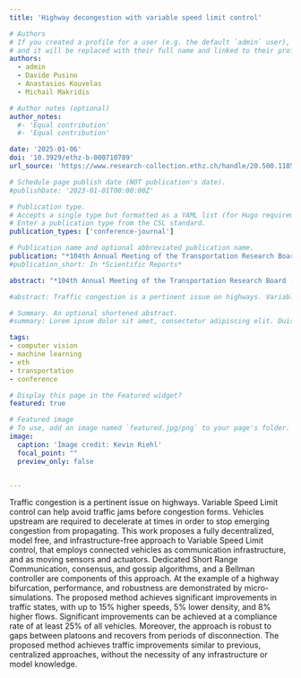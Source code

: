```yaml
---
title: 'Highway decongestion with variable speed limit control'

# Authors
# If you created a profile for a user (e.g. the default `admin` user), write the username (folder name) here
# and it will be replaced with their full name and linked to their profile.
authors:
  - admin
  - Davide Pusino
  - Anastasios Kouvelas
  - Michail Makridis

# Author notes (optional)
author_notes:
  #- 'Equal contribution'
  #- 'Equal contribution'

date: '2025-01-06'
doi: '10.3929/ethz-b-000710789'
url_source: 'https://www.research-collection.ethz.ch/handle/20.500.11850/710789'

# Schedule page publish date (NOT publication's date).
#publishDate: '2023-01-01T00:00:00Z'

# Publication type.
# Accepts a single type but formatted as a YAML list (for Hugo requirements).
# Enter a publication type from the CSL standard.
publication_types: ['conference-journal']

# Publication name and optional abbreviated publication name.
publication: "*104th Annual Meeting of the Transportation Research Board (TRB 2025), Washington, DC, USA, January 5-9, 2025*"
#publication_short: In *Scientific Reports*

abstract: "*104th Annual Meeting of the Transportation Research Board (TRB 2025), Washington, DC, USA, January 5-9, 2025*"

#abstract: Traffic congestion is a pertinent issue on highways. Variable Speed Limit control can help avoid traffic jams before congestion forms. Vehicles upstream are required to decelerate at times in order to stop emerging congestion from propagating. This work proposes a fully decentralized, model free, and infrastructure-free approach to Variable Speed Limit control, that employs connected vehicles as communication infrastructure, and as moving sensors and actuators. Dedicated Short Range Communication, consensus, and gossip algorithms, and a Bellman controller are components of this approach. At the example of a highway bifurcation, performance, and robustness are demonstrated by micro-simulations. The proposed method achieves significant improvements in traffic states, with up to 15% higher speeds, 5% lower density, and 8% higher flows. Significant improvements can be achieved at a compliance rate of at least 25% of all vehicles. Moreover, the approach is robust to gaps between platoons and recovers from periods of disconnection. The proposed method achieves traffic improvements similar to previous, centralized approaches, without the necessity of any infrastructure or model knowledge.

# Summary. An optional shortened abstract.
#summary: Lorem ipsum dolor sit amet, consectetur adipiscing elit. Duis posuere tellus ac convallis placerat. Proin tincidunt magna sed ex sollicitudin condimentum.

tags: 
- computer vision
- machine learning
- eth
- transportation
- conference

# Display this page in the Featured widget?
featured: true

# Featured image
# To use, add an image named `featured.jpg/png` to your page's folder. 
image:
  caption: 'Image credit: Kevin Riehl'
  focal_point: ""
  preview_only: false


---
```


Traffic congestion is a pertinent issue on highways. Variable Speed Limit control can help avoid traffic jams before congestion forms. Vehicles upstream are required to decelerate at times in order to stop emerging congestion from propagating. This work proposes a fully decentralized, model free, and infrastructure-free approach to Variable Speed Limit control, that employs connected vehicles as communication infrastructure, and as moving sensors and actuators. Dedicated Short Range Communication, consensus, and gossip algorithms, and a Bellman controller are components of this approach. At the example of a highway bifurcation, performance, and robustness are demonstrated by micro-simulations. The proposed method achieves significant improvements in traffic states, with up to 15% higher speeds, 5% lower density, and 8% higher flows. Significant improvements can be achieved at a compliance rate of at least 25% of all vehicles. Moreover, the approach is robust to gaps between platoons and recovers from periods of disconnection. The proposed method achieves traffic improvements similar to previous, centralized approaches, without the necessity of any infrastructure or model knowledge.